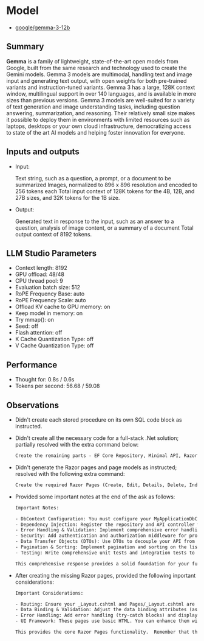 # Model

- [google/gemma-3-12b](https://lmstudio.ai/models/google/gemma-3-12b)

## Summary

**Gemma** is a family of lightweight, state-of-the-art open models from Google, built from the same research and technology used to create the Gemini models. Gemma 3 models are multimodal, handling text and image input and generating text output, with open weights for both pre-trained variants and instruction-tuned variants. Gemma 3 has a large, 128K context window, multilingual support in over 140 languages, and is available in more sizes than previous versions. Gemma 3 models are well-suited for a variety of text generation and image understanding tasks, including question answering, summarization, and reasoning. Their relatively small size makes it possible to deploy them in environments with limited resources such as laptops, desktops or your own cloud infrastructure, democratizing access to state of the art AI models and helping foster innovation for everyone.

## Inputs and outputs

- Input:

    Text string, such as a question, a prompt, or a document to be summarized
    Images, normalized to 896 x 896 resolution and encoded to 256 tokens each
    Total input context of 128K tokens for the 4B, 12B, and 27B sizes, and 32K tokens for the 1B size.

- Output:

    Generated text in response to the input, such as an answer to a question, analysis of image content, or a summary of a document
    Total output context of 8192 tokens.

## LLM Studio Parameters

- Context length: 8192
- GPU offload: 48/48
- CPU thread pool: 9
- Evaluation batch size: 512
- RoPE Frequency Base: auto
- RoPE Frequency Scale: auto
- Offload KV cache to GPU memory: on
- Keep model in memory: on
- Try mmap(): on
- Seed: off
- Flash attention: off
- K Cache Quantization Type: off
- V Cache Quantization Type: off

## Performance

- Thought for: 0.8s / 0.6s
- Tokens per second: 56.68 / 59.08

## Observations

- Didn't create each stored procedure on its own SQL code block as instructed.
- Didn't create all the necessary code for a full-stack .Net solution; partially resolved with the extra command below:

    ```txt
    Create the remaining parts - EF Core Repository, Minimal API, Razor Pages, Unit Tests, and Integration Tests - for a full-stack .Net solution.
    ```

- Didn't generate the Razor pages and page models as instructed; resolved with the following extra command:

    ```txt
    Create the required Razor Pages (Create, Edit, Details, Delete, Index) as you have been instructed.
    ```

- Provided some important notes at the end of the ask as follows:

    ```txt
    Important Notes:

    - DbContext Configuration: You must configure your MyApplicationDbContext to connect to your database.
    - Dependency Injection: Register the repository and API controller with your dependency injection container (e.g., in Program.cs).
    - Error Handling & Validation: Implement comprehensive error handling and validation throughout all components.
    - Security: Add authentication and authorization middleware for production use.
    - Data Transfer Objects (DTOs): Use DTOs to decouple your API from your model. This allows you to change the underlying data structure without affecting the exposed API contract.
    - Pagination & Sorting: Implement pagination and sorting on the list view to handle large datasets efficiently.
    - Testing: Write comprehensive unit tests and integration tests to ensure code quality and reliability.
    
    This comprehensive response provides a solid foundation for your full-stack .NET application. Remember to adapt it to your specific project requirements and best practices.  Let me know if you'd like more details on any particular component!
    ```

- After creating the missing Razor pages, provided the following inportant considerations:

    ```txt
    Important Considerations:

    - Routing: Ensure your _Layout.cshtml and Pages/_Layout.cshtml are configured correctly for routing to these pages.
    - Data Binding & Validation: Adjust the data binding attributes (asp-for, asp-validation-for) as needed for your specific model properties.
    - Error Handling: Add error handling (try-catch blocks) and display appropriate error messages to users.
    - UI Framework: These pages use basic HTML. You can enhance them with a CSS framework like Bootstrap or Tailwind CSS.

    This provides the core Razor Pages functionality.  Remember that this is a starting point, and you'll need to customize it further based on your application’s specific needs.
    ```
